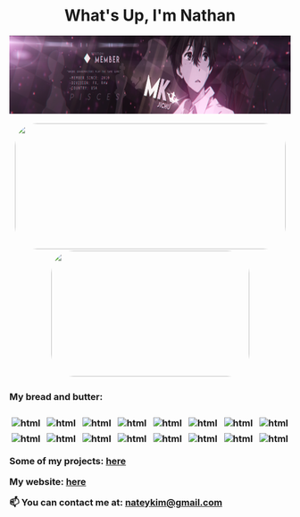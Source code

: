 <h1 align="center">What's Up, I'm Nathan</h1>
<p align="center">
  <img width="1000" height="140" src="/src/monokuroBanner.png">
</p>

<p align="center">
    <img width="485" height="225" src="https://github-readme-stats.vercel.app/api?username=cronchynekos&show_icons=true&theme=tokyonight&include_all_commits=true&hide=stars" style="border-radius:40px;">
    <img width="355" height="225" src="https://github-readme-stats.vercel.app/api/top-langs/?username=cronchynekos&theme=tokyonight&layout=compact&exclude_repo=settings" style="border-radius:40px;">
</p>

<h3> My bread and butter:  <h3>
<img src="https://img.shields.io/badge/java-orange?logo=javascript&style=for-the-badge&logo=java&logoColor=white" alt="html" style="vertical-align:top; margin:4px">
<img src="https://img.shields.io/badge/python-3670A0?style=for-the-badge&logo=python&logoColor=ffdd54" alt="html" style="vertical-align:top; margin:4px">
<img src="https://img.shields.io/badge/C-turquoise?logo=C&style=for-the-badge&logo=go&logoColor=white" alt="html" style="vertical-align:top; margin:4px">
<img src="https://img.shields.io/badge/javascript-%23323330.svg?style=for-the-badge&logo=javascript&logoColor=%23F7DF1E" alt="html" style="vertical-align:top; margin:4px">
<img src="https://img.shields.io/badge/c++-%2300599C.svg?style=for-the-badge&logo=c%2B%2B&logoColor=white" alt="html" style="vertical-align:top; margin:4px">
<img src="https://img.shields.io/badge/-Tailwind-blue?style=for-the-badge&logoColor=lightgrey" alt="html" style="vertical-align:top; margin:4px">
<img src="https://img.shields.io/badge/react-%2320232a.svg?style=for-the-badge&logo=react&logoColor=%2361DAFB" alt="html" style="vertical-align:top; margin:4px">
<img src="https://img.shields.io/badge/node.js-%2343853D.svg?style=for-the-badge&logo=node.js&logoColor=white" alt="html" style="vertical-align:top; margin:4px">
<img src="https://img.shields.io/badge/-Game Dev-purple?style=for-the-badge&logoColor=lightgrey" alt="html" style="vertical-align:top; margin:4px">
<img src="https://img.shields.io/badge/-SQL-red?logo=sql&style=for-the-badge&logoColor=lightgrey" alt="html" style="vertical-align:top; margin:4px">
<img src="https://img.shields.io/badge/-Data Science-yellow?style=for-the-badge&logoColor=lightgrey" alt="html" style="vertical-align:top; margin:4px">
<img src="https://img.shields.io/badge/-Unreal Engine-orange?style=for-the-badge&logoColor=lightgrey" alt="html" style="vertical-align:top; margin:4px">
<img src="https://img.shields.io/badge/-HTML-green?style=for-the-badge&logoColor=lightgrey" alt="html" style="vertical-align:top; margin:4px">
<img src="https://img.shields.io/badge/-Blender-purple?style=for-the-badge&logoColor=lightgrey" alt="html" style="vertical-align:top; margin:4px">
<img src="https://img.shields.io/badge/-CSS-white?style=for-the-badge&logoColor=white" alt="html" style="vertical-align:top; margin:4px">
<img src="https://img.shields.io/badge/-Docker-white?style=for-the-badge&logoColor=orange" alt="html" style="vertical-align:top; margin:4px">

</p>


  
<div style="margin-bottom: 15px"> 
  <a>Some of my projects:  </a>
  <a href="https://github.com/cronchynekos?tab=repositories"> here</a>

  <a>My website:  </a>
  <a href="https://cronchynekos.github.io/Personal-Portfolio/"> here</a>
  
  <a>📫 You can contact me at: </a>
  <a>**nateykim@gmail.com**</a>
</div> 
